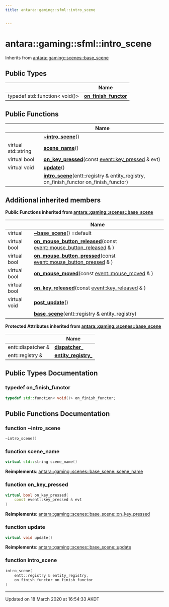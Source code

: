 ```yaml
---
title: antara::gaming::sfml::intro_scene


---
```


# antara::gaming::sfml::intro_scene








Inherits from [antara::gaming::scenes::base_scene](Classes/classantara_1_1gaming_1_1scenes_1_1base__scene.md)





## Public Types

|                | Name           |
| -------------- | -------------- |
| typedef std::function< void()> | **[on_finish_functor](Classes/classantara_1_1gaming_1_1sfml_1_1intro__scene.md#typedef-on_finish_functor)**  |


## Public Functions

|                | Name           |
| -------------- | -------------- |
|  | **[~intro_scene](Classes/classantara_1_1gaming_1_1sfml_1_1intro__scene.md#function-~intro_scene)**()  |
| virtual std::string | **[scene_name](Classes/classantara_1_1gaming_1_1sfml_1_1intro__scene.md#function-scene_name)**()  |
| virtual bool | **[on_key_pressed](Classes/classantara_1_1gaming_1_1sfml_1_1intro__scene.md#function-on_key_pressed)**(const [event::key_pressed](Classes/structantara_1_1gaming_1_1event_1_1key__pressed.md) & evt)  |
| virtual void | **[update](Classes/classantara_1_1gaming_1_1sfml_1_1intro__scene.md#function-update)**()  |
|  | **[intro_scene](Classes/classantara_1_1gaming_1_1sfml_1_1intro__scene.md#function-intro_scene)**(entt::registry & entity_registry, on_finish_functor on_finish_functor)  |






## Additional inherited members






**Public Functions inherited from [antara::gaming::scenes::base_scene](Classes/classantara_1_1gaming_1_1scenes_1_1base__scene.md)**

|                | Name           |
| -------------- | -------------- |
| virtual  | **[~base_scene](Classes/classantara_1_1gaming_1_1scenes_1_1base__scene.md#function-~base_scene)**() =default  |
| virtual bool | **[on_mouse_button_released](Classes/classantara_1_1gaming_1_1scenes_1_1base__scene.md#function-on_mouse_button_released)**(const [event::mouse_button_released](Classes/structantara_1_1gaming_1_1event_1_1mouse__button__released.md) & )  |
| virtual bool | **[on_mouse_button_pressed](Classes/classantara_1_1gaming_1_1scenes_1_1base__scene.md#function-on_mouse_button_pressed)**(const [event::mouse_button_pressed](Classes/structantara_1_1gaming_1_1event_1_1mouse__button__pressed.md) & )  |
| virtual bool | **[on_mouse_moved](Classes/classantara_1_1gaming_1_1scenes_1_1base__scene.md#function-on_mouse_moved)**(const [event::mouse_moved](Classes/structantara_1_1gaming_1_1event_1_1mouse__moved.md) & )  |
| virtual bool | **[on_key_released](Classes/classantara_1_1gaming_1_1scenes_1_1base__scene.md#function-on_key_released)**(const [event::key_released](Classes/structantara_1_1gaming_1_1event_1_1key__released.md) & )  |
| virtual void | **[post_update](Classes/classantara_1_1gaming_1_1scenes_1_1base__scene.md#function-post_update)**()  |
|  | **[base_scene](Classes/classantara_1_1gaming_1_1scenes_1_1base__scene.md#function-base_scene)**(entt::registry & entity_registry)  |



**Protected Attributes inherited from [antara::gaming::scenes::base_scene](Classes/classantara_1_1gaming_1_1scenes_1_1base__scene.md)**

|                | Name           |
| -------------- | -------------- |
| entt::dispatcher & | **[dispatcher_](Classes/classantara_1_1gaming_1_1scenes_1_1base__scene.md#variable-dispatcher_)**  |
| entt::registry & | **[entity_registry_](Classes/classantara_1_1gaming_1_1scenes_1_1base__scene.md#variable-entity_registry_)**  |






## Public Types Documentation

### typedef on_finish_functor

```cpp
typedef std::function< void()> on_finish_functor;
```






























## Public Functions Documentation

### function ~intro_scene

```cpp
~intro_scene()
```




























### function scene_name

```cpp
virtual std::string scene_name()
```

























**Reimplements**: [antara::gaming::scenes::base_scene::scene_name](Classes/classantara_1_1gaming_1_1scenes_1_1base__scene.md#function-scene_name)




### function on_key_pressed

```cpp
virtual bool on_key_pressed(
    const event::key_pressed & evt
)
```

























**Reimplements**: [antara::gaming::scenes::base_scene::on_key_pressed](Classes/classantara_1_1gaming_1_1scenes_1_1base__scene.md#function-on_key_pressed)




### function update

```cpp
virtual void update()
```

























**Reimplements**: [antara::gaming::scenes::base_scene::update](Classes/classantara_1_1gaming_1_1scenes_1_1base__scene.md#function-update)




### function intro_scene

```cpp
intro_scene(
    entt::registry & entity_registry,
    on_finish_functor on_finish_functor
)
```


































-------------------------------

Updated on 18 March 2020 at 16:54:33 AKDT